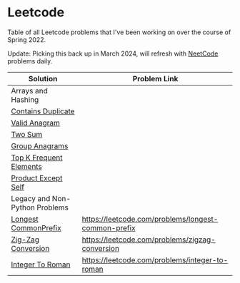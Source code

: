# Leetcode
Table of all Leetcode problems that I've been working on over the course of Spring 2022.

Update: Picking this back up in March 2024, will refresh with [NeetCode](https://neetcode.io/practice) problems daily.

| Solution                                          | Problem Link                                               |
|---------------------------------------------------|------------------------------------------------------------|
| Arrays and Hashing                                |                                                            |
| [Contains Duplicate](ContainsDuplicate.py)        |                                                            |
| [Valid Anagram](ValidAnagram.py)                  |                                                            |
| [Two Sum](TwoSum.py)                              |                                                            |
| [Group Anagrams](GroupAnagrams.py)                |                                                            |
| [Top K Frequent Elements](TopKFrequentElements.py)|                                                            |
| [Product Except Self](ProductOfArrayExceptSelf.py)|                                                            |
| Legacy and Non-Python Problems                    |                                                            |
| [Longest CommonPrefix](LongestCommonPrefix.cpp)   | https://leetcode.com/problems/longest-common-prefix        |
| [Zig-Zag Conversion](ZigZagConversion.cpp)        | https://leetcode.com/problems/zigzag-conversion            |
| [Integer To Roman](IntegerToRoman.cpp)            | https://leetcode.com/problems/integer-to-roman             |
